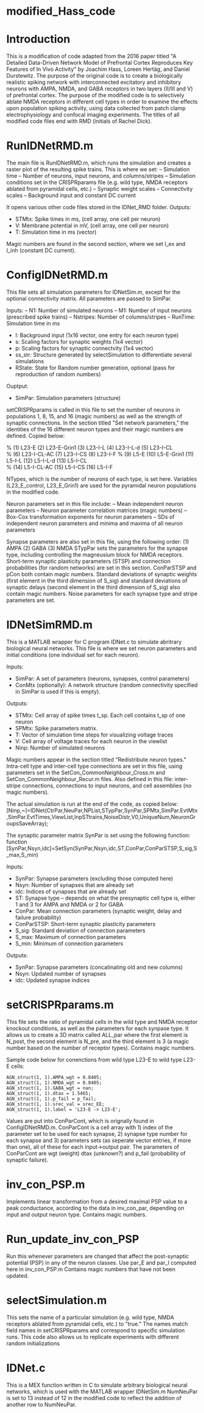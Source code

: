# modified_Hass_code

# Introduction
This is a modification of code adapted from the 2016 paper titled "A Detailed Data-Driven Network Model of Prefrontal Cortex Reproduces Key Features of In Vivo Activity" by Joachim Hass, Loreen Hertäg, and Daniel Durstewitz.
The purpose of the original code is to create a biologically realistic spiking network with interconnected excitatory and inhibitory neurons with AMPA, NMDA, and GABA receptors in two layers (II/III and V) of prefrontal cortex.
The purpose of the modified code is to selectively ablate NMDA receptors in different cell types in order to examine the effects upon population spiking activity, using data collected from patch clamp electrophysiology 
and confocal imaging experiments. The titles of all modified code files end with RMD (initials of Rachel Dick). 

# RunIDNetRMD.m
The main file is RunIDNetRMD.m, which runs the simulation and creates a raster plot of the resulting spike trains. 
This is where we set:
– Simulation time
– Number of neurons, input neurons, and columns/stripes
– Simulation conditions set in the CRISPRparams file (e.g. wild type, NMDA receptors ablated from pyramidal cells, etc.)
– Synaptic weight scales
– Connectivity scales
– Background input and constant DC current

It opens various other code files stored in the IDNet_RMD folder.
Outputs:
- STMtx: Spike times in ms, (cell array, one cell per neuron)
- V: Membrane potential in mV, (cell array, one cell per neuron)
- T: Simulation time in ms (vector)

Magic numbers are found in the second section, where we set I_ex and I_inh (constant DC current).

# ConfigIDNetRMD.m
This file sets all simulation parameters for IDNetSim.m, except for the optional connectivity matrix.
All parameters are passed to SimPar.

Inputs:
– N1:           Number of simulated neurons
– M1:           Number of input neurons (prescribed spike trains)
– Nstripes:     Number of columns/stripes
– RunTime:      Simulation time in ms
- I:            Background input (1x16 vector, one entry for each neuron type)
- s:            Scaling factors for synaptic weights (1x4 vector)
- p:            Scaling factors for synaptic connectvity (1x4 vector)
- ss_str:       Structure generated by selectSimulation to differentiate several simulations 
- RState:       State for Random number generation, optional (pass for reproduction of random numbers)

Ouptput:
- SimPar:       Simulation parameters (structure)

setCRISPRparams is called in this file to set the number of neurons in populations 1, 8, 15, and 16 (magic numbers) as well as the strength of synaptic connections.
In the section titled "Set network parameters," the identities of the 16 different neuron types and their magic numbers are defined. Copied below:

% (1) L23-E  (2) L23-E-Grin1 (3) L23-I-L  (4) L23-I-L-d  (5) L23-I-CL   
% (6) L23-I-CL-AC  (7) L23-I-CS   (8) L23-I-F 
% (9) L5-E  (10) L5-E-Grin1 (11) L5-I-L  (12) L5-I-L-d  (13) L5-I-CL   
% (14) L5-I-CL-AC  (15) L5-I-CS   (16) L5-I-F 

NTypes, which is the number of neurons of each type, is set here. Variables (L23_E_control, L23_E_Grin1) are used for the pyramidal neuron populations in the modified code.

Neuron parameters set in this file include:
– Mean independent neuron parameters
– Neuron parameter correlation matrices (magic numbers)
– Box-Cox transformation exponents for neuron parameters
– SDs of independent neuron parameters and minima and maxima of all neuron parameters

Synapse parameters are also set in this file, using the following order: (1) AMPA (2) GABA (3) NMDA
STypPar sets the parameters for the synapse type, including controlling the magneusium block for NMDA receptors.
Short-term synaptic plasticity parameters (STSP) and connection probabilities (for random networks) are set in this section. ConParSTSP and pCon both contain magic numbers.
Standard deviations of synaptic weights (first element in the third dimension of S_sig) and standard deviations of synaptic delays (second element in the third dimension of S_sig) also contain magic numbers.
Noise parameters for each synapse type and stripe parameters are set.

# IDNetSimRMD.m
This is a MATLAB wrapper for C program IDNet.c to simulate abritrary biological neural networks.
This file is where we set neuron parameters and initial conditions (one individual set for each neuron).

Inputs:
- SimPar: A set of parameters (neurons, synapses, control parameters)
- ConMtx (optionally): A network structure (random connectivity specified in SimPar is used if this is empty).
  
Outputs:
- STMtx: Cell array of spike times t_sp. Each cell contains t_sp of one neuron
- SPMtx: Spike parameters matrix.
- T:     Vector of simulation time steps for visualizing voltage traces
- V:     Cell array of voltage traces for each neuron in the viewlist
- Ninp:  Number of simulated neurons

Magic numbers appear in the section titled "Redistribute neuron types."
Intra-cell type and inter-cell type connections are set in this file, using parameters set in the SetCon_CommonNeighbour_Cross.m and SetCon_CommonNeighbour_Recur.m files.
Also defined in this file: inter-stripe connections, connections to input neurons, and cell assemblies (no magic numbers).

The actual simulation is run at the end of the code, as copied below:
[Ninp,~]=IDNet(CtrPar,NeuPar,NPList,STypPar,SynPar,SPMtx,SimPar.EvtMtx,SimPar.EvtTimes,ViewList,InpSTtrains,NoiseDistr,V0,UniqueNum,NeuronGroupsSaveArray);

The synaptic parameter matrix SynPar is set using the following function:
function [SynPar,Nsyn,idc]=SetSyn(SynPar,Nsyn,idc,ST,ConPar,ConParSTSP,S_sig,S_max,S_min)

Inputs:
- SynPar:         Synapse parameters (excluding those computed here)
- Nsyn:           Number of synapses that are already set
- idc:            Indices of synapses that are already set
- ST:             Synapse type – depends on what the presynaptic cell type is, either 1 and 3 for AMPA and NMDA or 2 for GABA
- ConPar:         Mean connection parameters (synaptic weight, delay and failure probability)
- ConParSTSP:     Short-term synaptic plasticity parameters
- S_sig:          Standard deviation of connection parameters
- S_max:          Maximum of connection parameters
- S_min:          Minimum of connection parameters
 
Outputs:
- SynPar:         Synapse parameters (concatinating old and new columns)
- Nsyn:           Updated number of synapses
- idc:            Updated synapse indices

# setCRISPRparams.m
This file sets the ratio of pyramidal cells in the wild type and NMDA receptor knockout conditions, as well as the parameters for each synpase type.
It allows us to create a 3D matrix called ALL_par where the first element is N_post, the second element is N_pre, and the third element is 3 (a magic number based on the number of receptor types).
Contains magic numbers. 

Sample code below for conenctions from wild type L23-E to wild type L23-E cells: 

    AGN_struct(1, 1).AMPA_wgt = 0.8405;
    AGN_struct(1, 1).NMDA_wgt = 0.8405;
    AGN_struct(1, 1).GABA_wgt = nan;
    AGN_struct(1, 1).dtax = 1.5465;
    AGN_struct(1, 1).p_fail = p_fail;
    AGN_struct(1, 1).srec_val = srec_EE;
    AGN_struct(1, 1).label = 'L23-E -> L23-E';

Values are put into ConParCont, which is orignally found in ConfigIDNetRMD.m.
ConParCont is a cell array with 1) index of the parameter set to be used for each synapse, 2) synapse type number for each synapse and 3) parameters sets (as seperate vector entries, if more than one), all of these for each input->output pair. The parameters of ConParCont are wgt (weight) dtax (unknown?) and p_fail (probability of synaptic failure).

# inv_con_PSP.m
Implements linear transformation from a desired maximal PSP value to a peak conductance, according to the data in inv_con_par, depending on input and output neuron type.
Contains magic numbers.

# Run_update_inv_con_PSP
Run this whenever parameters are changed that affect the post-synaptic potential (PSP) in any of the neuron classes.
Use par_E and par_I computed here in inv_con_PSP.m
Contains magic numbers that have not been updated.

# selectSimulation.m
This sets the name of a particular simulation (e.g. wild type, NMDA receptors ablated from pyramidal cells, etc.) to "true." The names match field names in setCRISPRparams and correspond to specific simulation runs.
This code also allows us to replicate experiments with different random initializations

# IDNet.c
This is a MEX function written in C to simulate arbitrary biological neural networks, which is used with the MATLAB wrapper IDNetSim.m
NumNeuPar is set to 13 instead of 12 in the modified code to reflect the addition of another row to NumNeuPar.
